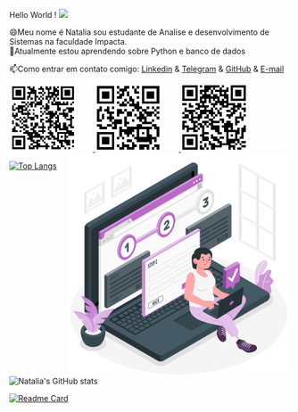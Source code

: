 Hello World !  <img src="https://github.com/TheDudeThatCode/TheDudeThatCode/blob/master/Assets/Earth.gif" width="24px">

😄Meu nome é Natalia sou estudante de Analise e desenvolvimento de Sistemas na faculdade Impacta.<br>
🌱Atualmente estou aprendendo sobre Python e banco de dados<br>

📫Como entrar em contato comigo:
[Linkedin](https://www.linkedin.com/in/natalia-aparecida-tavares) & [Telegram](https://t.me/Natyy15) & [GitHub](https://www.github.com/NataliaTavares) & <a href="mailto:natalia.tavares15@outlook.com">E-mail</a> 

<a href="https://www.linkedin.com/in/natalia-aparecida-tavares" target="_blank">
  <img src="linkedin.PNG"  width="120" height="120" style="margin-right: 30px" >
</a>
<a href="https://t.me/Natyy15" target="_blank">
  <img src="telegram.PNG"  width="120" height="120" style="margin-right: 30px" >
</a>

<a href="https://www.github.com/NataliaTavares" target="_blank">
  <img src="github.PNG"  width="120" height="120" >
</a>

<a href="https://storyset.com/data" target="_blank">
 <img align="right" width="400px" src="Completed steps-amico.png"> </a>
 
 <br>
 
 [![Top Langs](https://github-readme-stats.vercel.app/api/top-langs/?username=anuraghazra&layout=compact&)](https://github.com/anuraghazra/github-readme-stats)


![Natalia's GitHub stats](https://github-readme-stats.vercel.app/api?username=NataliaTavares&show_icons=true&theme=radical&hide=prs,issues,contribs)

[![Readme Card](https://github-readme-stats.vercel.app/api/pin/?username=NataliaTavares&show_owner&repo=QrCodes&show_owner&theme=dark)](https://github.com/NataliaTavares/QrCodes)



<!--
**NataliaTavares/NataliaTavares** is a ✨ _special_ ✨ repository because its `README.md` (this file) appears on your GitHub profile.

Here are some ideas to get you started:

- 🔭 I’m currently working on ...
- 🌱 I’m currently learning ...
- 👯 I’m looking to collaborate on ...
- 🤔 I’m looking for help with ...
- 💬 Ask me about ...
- 📫 How to reach me: ...
- 😄 Pronouns: ...
- ⚡ Fun fact: ...
-->


